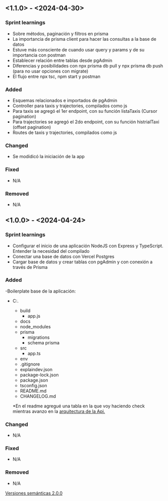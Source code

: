 ## <1.1.0> - <2024-04-30>

### Sprint learnings
- Sobre métodos, paginación y filtros en prisma
- La importancia de prisma client para hacer las consultas a la base de datos
- Estuve más consciente de cuando usar query y params y de su importancia con postman
- Establecer relación entre tablas desde pgAdmin
- Diferencias y posibilidades con npx prisma db pull y npx prisma db push (para no usar opciones con migrate)
- El flujo entre npx tsc, npm start y postman

### Added
- Esquemas relacionados e importados de pgAdmin
- Controller para taxis y trajectories, compilados como js
- Para taxis se agregó el 1er endpoint, con su función listaTaxis (Cursor pagination)
- Para trajectories se agregó el 2do endpoint, con su función histrialTaxi (offset pagination)
- Routes de taxis y trajectories, compilados como js


### Changed

- Se modidicó la iniciación de la app

### Fixed

- N/A

### Removed

- N/A

## <1.0.0> - <2024-04-24>

### Sprint learnings
- Configurar el inicio de una aplicación NodeJS con Express y TypeScript. Entender la necesidad del compilado
- Conectar una base de datos con Vercel Postgres
- Cargar base de datos y crear tablas con pgAdmin y con conexión a través de Prisma

### Added

-Boilerplate base de la aplicación:

- C:.
  - build
    - app.js
  - docs
  - node_modules
  - prisma
    - migrations
    - schema prisma
  - src
    - app.ts
  - env
  - .gitignore
  - explaindev.json
  - package-lock.json
  - package.json
  - tsconfig.json
  - README.md
  - CHANGELOG.md

  *En el readme agregué una tabla en la que voy haciendo check mientras avanzo en la [arquitectura de la Api.](https://github.com/olicrea/DEV013-fleet-management-api?tab=readme-ov-file#9-comprender-para-implementar) 


### Changed

- N/A

### Fixed

- N/A

### Removed

- N/A



<!-- // git log --all --since='7 days ago' --oneline --format="* %h %s (%an) %as" -->

<!-- Dado un número de versión MAYOR.MENOR.PARCHES, incrementa lo siguiente:

MAYOR versión cuando realizas cambios incompatibles en la API

MENOR versión cuando agregas funcionalidad de manera compatible hacia atrás

PARCHES versión cuando realizas correcciones de errores compatibles hacia atrás -->

[Versiones semánticas 2.0.0](https://semver.org/)